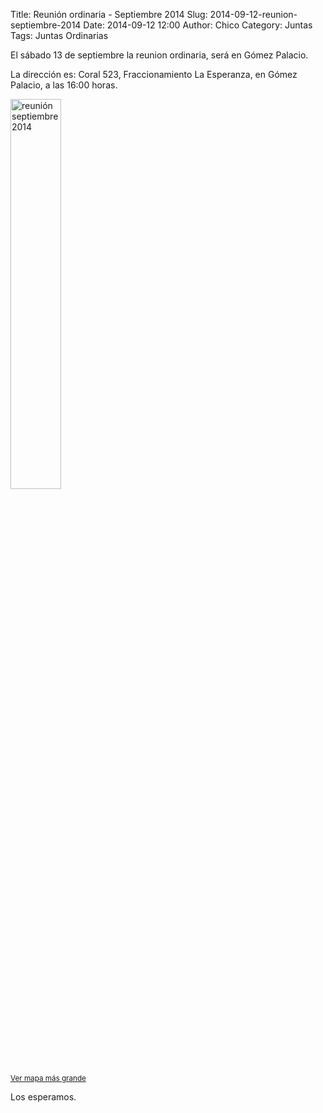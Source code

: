 Title: Reunión ordinaria - Septiembre 2014
Slug: 2014-09-12-reunion-septiembre-2014
Date: 2014-09-12 12:00
Author: Chico
Category: Juntas
Tags: Juntas Ordinarias


El sábado 13 de septiembre la reunion ordinaria, será en Gómez Palacio.

La dirección es: Coral 523, Fraccionamiento La Esperanza, en Gómez Palacio, a las 16:00 horas.

<a href="http://www.openstreetmap.org/#map=16/25.5728/-103.5144">
<img class="img-responsive" style="width:40%;height:auto;margin-right:12px;" src="2014-09-12-reunion-septiembre-2014/mapa.png" alt="reunión septiembre 2014" width="425" height="350">
</a>
<br/><small><a href="http://www.openstreetmap.org/#map=16/25.5728/-103.5144">Ver mapa más grande</a></small>

Los esperamos.
